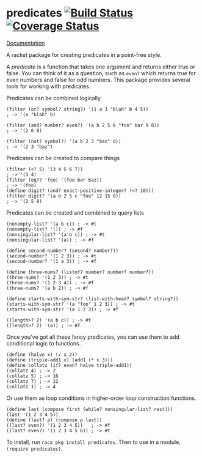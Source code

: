predicates [![Build Status](https://travis-ci.org/jackfirth/predicates.svg?branch=master)](https://travis-ci.org/jackfirth/predicates) [![Coverage Status](https://coveralls.io/repos/jackfirth/predicates/badge.svg?branch=master)](https://coveralls.io/r/jackfirth/predicates?branch=master)
==========

[Documentation](http://pkg-build.racket-lang.org/doc/predicates/index.html)

A racket package for creating predicates in a point-free style.

A *predicate* is a function that takes one argument and returns either true or false. You can think of it as a question, such as `even?` which returns true for even numbers and false for odd numbers. This package provides several tools for working with predicates.

Predicates can be combined logically

```racket
(filter (or? symbol? string?) '(1 a 3 "blah" b 4 5))
; -> '(a "blah" b)

(filter (and? number? even?) '(a b 2 5 6 "foo" bar 9 8))
; -> '(2 6 8)

(filter (not? symbol?) '(a b 2 3 "baz" d))
; -> '(2 3 "baz")
```

Predicates can be created to compare things

```racket
(filter (<? 5) '(3 4 5 6 7))
; -> '(3 4)
(filter (eq?? 'foo) '(foo bar baz))
; -> '(foo)
(define digit? (and? exact-positive-integer? (<? 10)))
(filter digit? '(a b 2 5 c "foo" 12 15 8))
; -> '(2 5 8)
```

Predicates can be created and combined to query lists

```racket
(nonempty-list? '(a b c)) ; -> #t
(nonempty-list? '()) ; -> #f
(nonsingular-list? '(a b c)) ; -> #t
(nonsingular-list? '(a)) ; -> #f

(define second-number? (second? number?))
(second-number? '(1 2 3)) ; -> #t
(second-number? '(1 a 3)) ; -> #f

(define three-nums? (listof? number? number? number?))
(three-nums? '(1 2 3)) ; -> #t
(three-nums? '(1 2 3 4)) ; -> #f
(three-nums? '(a b 2)) ; -> #f

(define starts-with-sym-str? (list-with-head? symbol? string?))
(starts-with-sym-str? '(a "foo" 1 2 3)) ; -> #t
(starts-with-sym-str? '(a 1 2 3)) ; -> #f

((length>? 2) '(a b c)) ; -> #t
((length>? 2) '(a)) ; -> #f
```

Once you've got all these fancy predicates, you can use them to add conditional logic to functions.

```racket
(define (halve x) (/ x 2))
(define (triple-add1 x) (add1 (* x 3)))
(define collatz (if? even? halve triple-add1))
(collatz 4) ; -> 2
(collatz 5) ; -> 16
(collatz 7) ; -> 22
(collatz 1) ; -> 4
```

Or use them as loop conditions in higher-order loop construction functions.

```racket
(define last (compose first (while? nonsingular-list? rest)))
(last '(1 2 3 4 5))
(define (last? p) (compose p last))
((last? even?) '(1 2 3 4 5))   ; -> #f
((last? even?) '(1 2 3 4 5 6)) ; -> #t
```

To install, run `raco pkg install predicates`. Then to use in a module, `(require predicates)`.
